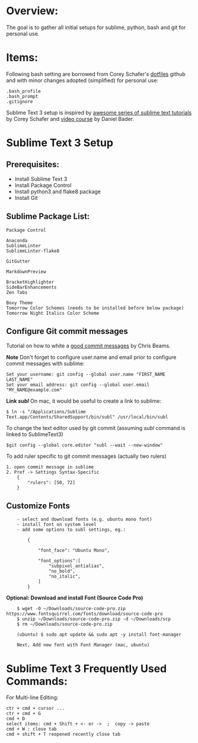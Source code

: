 

Overview:
========
The goal is to gather all initial setups for sublime, python, bash and git for personal use. 


Items:
=====
Following bash setting are borrowed from Corey Schafer's [dotfiles](https://github.com/CoreyMSchafer/dotfiles) github and with minor changes adopted (simplified) for personal use:

	.bash_profile
	.bash_prompt
	.gitignore


Sublime Text 3 setup is inspired by [awesome series of sublime text tutorials](https://www.youtube.com/watch?v=zVLJfrIwEP8&list=PL-osiE80TeTtHH8BZngXEsLPGotQxZa6z) by Corey Schafer and [video course](ttps://training.realpython.com/courses/sublime-python/) by Daniel Bader.



Sublime Text 3 Setup 
====================

Prerequisites:
-------------
* Install Sublime Text 3
* Install Package Control 
* Install python3 and flake8 package
* Install Git


Sublime Package List:
---------------------
	Package Control

	Anaconda
	SublimeLinter
	SublimeLinter-flake8
	
	GitGutter

	MarkdownPreview

	BracketHighlighter
	SideBarEnhancements
	Zen Tabs

	Boxy Theme
	Tomorrow Color Schemes (needs to be installed before below package)
	Tomorrow Night Italics Color Scheme


Configure Git commit messages
-----------------------------
Tutorial on how to white a [good commit messages](https://chris.beams.io/posts/git-commit/) by Chris Beams.


**Note** Don't forget to configure user.name and email prior to configure commit messages with sublime:

	Set your username: git config --global user.name "FIRST_NAME LAST_NAME"
	Set your email address: git config --global user.email "MY_NAME@example.com"

**Link _subl_** On mac, it would be useful to create a link to sublime:

	$ ln -s "/Applications/Sublime Text.app/Contents/SharedSupport/bin/subl" /usr/local/bin/subl


To change the text editor used by git commit (assuming _subl_ command is linked to SublimeText3)
	
	$git config --global core.editor "subl --wait --new-window"


To add ruler specific to git commit messages (actually two rulers)
	
	1. open commit message in sublime
	2. Pref -> Settings Syntax-Specific 
		{
			"rulers": [50, 72]
		}



Customize Fonts
---------------

		- select and download fonts (e.g. ubuntu mono font)
		- install font on system level
		- add some options to subl settings, eg.:

			{

				"font_face": "Ubuntu Mono",

				"font_options":[
					"subpixel_antialias",
					"no_bold",
					"no_italic",
				]
			}

**Optional: Download and install Font (Source Code Pro)**

		
		$ wget -O ~/Downloads/source-code-pro.zip https://www.fontsquirrel.com/fonts/download/source-code-pro
		$ unzip ~/Downloads/source-code-pro.zip -d ~/Downloads/scp
		$ rm ~/Downloads/source-code-pro.zip

		(ubuntu) $ sudo apt update && sudo apt -y install font-manager

		Next, Add new font with Font Manager (mac, ubuntu)


Sublime Text 3 Frequently Used Commands:
========================================
For Multi-line Editing:

	ctr + cmd + cursor ...
	ctr + cmd + G 
	cmd + D 
	select items: cmd + Shift + <- or ->  ;  copy -> paste 
	cmd + W : close tab
	cmd + shift + T reopened recently close tab


